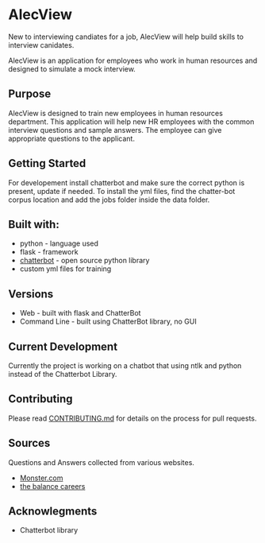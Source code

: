 # AlecView 

New to interviewing candiates for a job, AlecView will help build skills to 
interview canidates. 

AlecView is an application for employees who work in human resources and
designed to simulate a mock interview. 

## Purpose 

AlecView is designed to train new employees in human resources department. This application 
will help new HR employees with the common interview questions and sample answers.
The employee can give appropriate questions to the applicant. 

## Getting Started 
For developement install chatterbot and make sure the correct python is present, update if needed. 
To install the yml files, find the chatter-bot corpus location and add the jobs folder inside the data folder.

## Built with:
* python - language used 
* flask - framework
* [chatterbot](https://github.com/gunthercox/ChatterBot) - open source python library
*  custom yml files for training

## Versions
* Web - built with flask and ChatterBot
* Command Line - built using ChatterBot library, no GUI

## Current Development
Currently the project is working 
on a chatbot that using ntlk and python
instead of the Chatterbot Library. 

## Contributing 
Please read [CONTRIBUTING.md](https://github.com/kiwihero/alecView/blob/master/CONTRIBUTING.md) for details on the process for pull requests.

## Sources
Questions and Answers collected from various websites.
* [Monster.com](https://www.monster.com/career-advice/article/top-10-interview-questions-prep)
* [the balance careers](https://www.thebalancecareers.com/worst-interview-answers-2061232)

## Acknowlegments
* Chatterbot library



